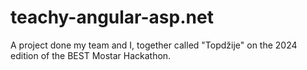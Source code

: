 # teachy-angular-asp.net
A project done my team and I, together called "Topdžije" on the 2024 edition of the BEST Mostar Hackathon.
